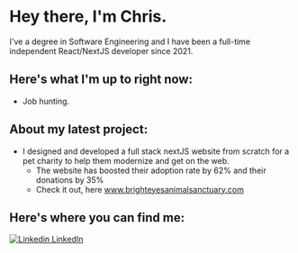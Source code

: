 # Hey there, I'm Chris.

I've a degree in Software Engineering and I have been a full-time independent React/NextJS developer since 2021. 

## Here's what I'm up to right now:
- Job hunting.

## About my latest project:
- I designed and developed a full stack nextJS website from scratch for a pet charity to help them modernize and get on the web.
  - The website has boosted their adoption rate by 62% and their donations by 35%
  - Check it out, here www.brighteyesanimalsanctuary.com

## Here's where you can find me:
[![Linkedin](https://i.stack.imgur.com/gVE0j.png) LinkedIn](https://www.linkedin.com/in/chris-walker-96070674/)
